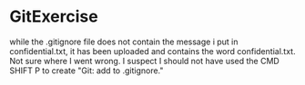 # GitExercise 
while the .gitignore file does not contain the message i put in confidential.txt, it has been uploaded and contains the word confidential.txt. Not sure where I went wrong. I suspect I should not have used the CMD SHIFT P to create "Git: add to .gitignore."
